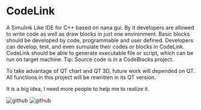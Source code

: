 # CodeLink
A Simulink Like IDE for C++ based on nana gui. 
By it developers are allowed to write code as well as draw blocks in just one environment.
Basic blocks should be developed by code, programmable and user defined. 
Developers can develop, test, and even sumulate their codes or blocks in CodeLink.
CodeLink should be able to generate executable file or script, which can be run on target machine. 
Tip: Source code is in a CodeBlocks project. 

To take advantage of QT chart and QT 3D, future work will depended on QT. All functions in this project will be rewritten in its QT version.

It is a big idea, I need more people to help me to realize it.

![github](https://github.com/Tumiz/CodeLink/raw/master/sample.PNG)
![github](https://github.com/Tumiz/CodeLink/raw/master/sample.gif)
